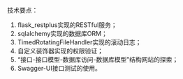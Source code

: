 技术要点：

1. flask_restplus实现的RESTful服务；
2. sqlalchemy实现的数据库ORM；
3. TimedRotatingFileHandler实现的滚动日志；
4. 自定义装饰器实现的权限验证；
5. “接口-接口模型-数据库访问-数据库模型”结构网站的探索；
6. Swagger-UI接口测试的使用。

